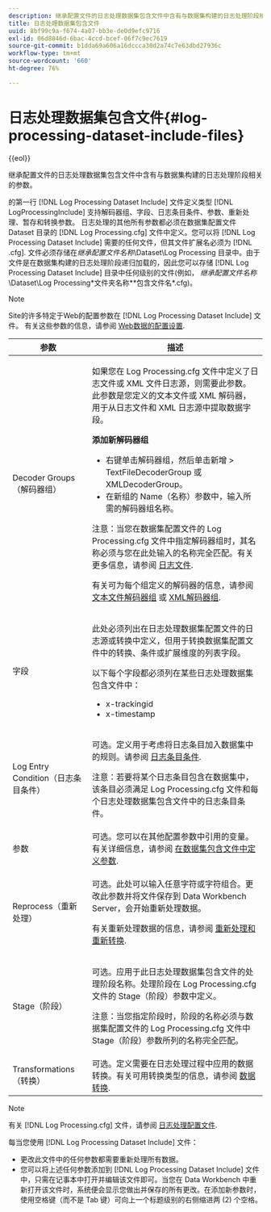 ```yaml
---
description: 继承配置文件的日志处理数据集包含文件中含有与数据集构建的日志处理阶段相关的参数。
title: 日志处理数据集包含文件
uuid: 8bf99c9a-f674-4a07-bb3e-de0d9efc9716
exl-id: 06d8046d-6bac-4ccd-bcef-06f7c9ec7619
source-git-commit: b1dda69a606a16dccca30d2a74c7e63dbd27936c
workflow-type: tm+mt
source-wordcount: '660'
ht-degree: 76%

---
```


# 日志处理数据集包含文件{#log-processing-dataset-include-files}

{{eol}}

继承配置文件的日志处理数据集包含文件中含有与数据集构建的日志处理阶段相关的参数。

的第一行 [!DNL Log Processing Dataset Include] 文件定义类型 [!DNL LogProcessingInclude] 支持解码器组、字段、日志条目条件、参数、重新处理、暂存和转换参数。 日志处理的其他所有参数都必须在数据集配置文件 Dataset 目录的 [!DNL Log Processing.cfg] 文件中定义。您可以将 [!DNL Log Processing Dataset Include] 需要的任何文件，但其文件扩展名必须为 [!DNL .cfg]. 文件必须存储在&#x200B;*继承配置文件名称*\Dataset\Log Processing 目录中。由于文件是在数据集构建的日志处理阶段递归加载的，因此您可以存储 [!DNL Log Processing Dataset Include] 目录中任何级别的文件(例如， *继承配置文件名称*\Dataset\Log Processing\*文件夹名称*\*包含文件名*.cfg)。

>[!NOTE]
>
>Site的许多特定于Web的配置参数在 [!DNL Log Processing Dataset Include] 文件。 有关这些参数的信息，请参阅 [Web数据的配置设置](../../../../../home/c-dataset-const-proc/c-config-web-data/c-config-web-data.md#concept-9a306b65483a484bb3f6f3c1d7e77519).

<table id="table_E2112652CCD443E889A529EEDC4ADF1C"> 
 <thead> 
  <tr> 
   <th colname="col1" class="entry"> 参数 </th> 
   <th colname="col2" class="entry"> 描述 </th> 
  </tr> 
 </thead>
 <tbody> 
  <tr> 
   <td colname="col1"> Decoder Groups（解码器组） </td> 
   <td colname="col2"> <p>如果您在 <span class="filepath">Log Processing.cfg</span> 文件中定义了日志文件或 XML 文件日志源，则需要此参数。此参数是您定义的文本文件或 XML 解码器，用于从日志文件和 XML 日志源中提取数据字段。 </p> <p> <b>添加新解码器组</b> 
     <ul id="ul_54087499003C48C8B0AD9660A2F46EA9"> 
      <li id="li_E361861E61D246DDB3964C97CC5187E9"> 右键单击<span class="uicontrol">解码器组</span>，然后单击<span class="uicontrol">新增</span> &gt; <span class="uicontrol">TextFileDecoderGroup</span> 或 <span class="uicontrol">XMLDecoderGroup</span>。 </li> 
      <li id="li_B2D61A0763AD4FEDB619BF9550EF4602"> 在新组的 Name（名称）参数中，输入所需的解码器组名称。 </li> 
     </ul> </p> <p> <p>注意：当您在数据集配置文件的 <span class="filepath">Log Processing.cfg</span> 文件中指定解码器组时，其名称必须与您在此处输入的名称完全匹配。有关更多信息，请参阅 <a href="../../../../../home/c-dataset-const-proc/c-log-proc-config-file/c-log-sources.md#concept-3d4fb817c057447d90f166b1183b461e"> 日志文件</a>. </p> </p> <p> 有关可为每个组定义的解码器的信息，请参阅 <a href="../../../../../home/c-dataset-const-proc/c-dataset-inc-files/c-types-dataset-inc-files/c-log-proc-dataset-inc-files/c-text-file-dec-groups.md#concept-0db34988e17c41bfb1797f1d8e78aabd"> 文本文件解码器组</a> 或 <a href="../../../../../home/c-dataset-const-proc/c-dataset-inc-files/c-types-dataset-inc-files/c-log-proc-dataset-inc-files/c-xml-dec-grps.md#concept-5eda5ab253724674832f6951e2a0d1c3"> XML解码器组</a>. </p> </td> 
  </tr> 
  <tr> 
   <td colname="col1"> 字段 </td> 
   <td colname="col2"> <p>此处必须列出在<span class="wintitle">日志处理数据集配置</span>文件的<span class="wintitle">日志源</span>或<span class="wintitle">转换</span>中定义，但用于<span class="wintitle">转换数据集配置</span>文件中的转换、条件或扩展维度的列表字段。 </p> <p> 以下每个字段都必须列在某些<span class="wintitle">日志处理数据集包含</span>文件中： 
     <ul id="ul_D1BB18A80D874C0B9B54DA361698EB30"> 
      <li id="li_7E8B5B697BDA408DBE10D9A63AF295AC"> x-trackingid </li> 
      <li id="li_F5DEE90A596A4A1C86AF874653C4048C"> x-timestamp </li> 
     </ul> </p> </td> 
  </tr> 
  <tr> 
   <td colname="col1"> Log Entry Condition（日志条目条件） </td> 
   <td colname="col2"> <p>可选。定义用于考虑将日志条目加入数据集中的规则。请参阅 <a href="../../../../../home/c-dataset-const-proc/c-log-proc-config-file/c-info-log-proc-param.md#concept-ecaff95cee4e40bc90f81e099c5fc934"> 日志条目条件</a>. </p> <p> <p>注意：若要将某个日志条目包含在数据集中，该条目必须满足 <span class="wintitle">Log Processing.cfg</span> 文件和每个<span class="filepath">日志处理数据集包含</span>文件中的<span class="wintitle">日志条目条件</span>。 </p> </p> </td> 
  </tr> 
  <tr> 
   <td colname="col1"> 参数 </td> 
   <td colname="col2"> 可选。您可以在其他配置参数中引用的变量。有关详细信息，请参阅 <a href="../../../../../home/c-dataset-const-proc/c-dataset-inc-files/c-def-param-dataset-inc-files/c-def-param-dataset-inc-files.md#concept-5ad06acc8dc44bf2a99643fafdd56b50"> 在数据集包含文件中定义参数</a>. </td> 
  </tr> 
  <tr> 
   <td colname="col1"> Reprocess（重新处理） </td> 
   <td colname="col2"> <p>可选。此处可以输入任意字符或字符组合。更改此参数并将文件保存到 Data Workbench Server，会开始重新处理数据。 </p> <p> 有关重新处理数据的信息，请参阅 <a href="../../../../../home/c-dataset-const-proc/c-reproc-retrans/c-unst-reproc-retrans.md"> 重新处理和重新转换</a>. </p> </td> 
  </tr> 
  <tr> 
   <td colname="col1"> Stage（阶段） </td> 
   <td colname="col2"> <p>可选。应用于此<span class="wintitle">日志处理数据集包含</span>文件的处理阶段名称。处理阶段在 <span class="filepath">Log Processing.cfg</span> 文件的 Stage（阶段）参数中定义。 </p> <p> <p>注意：当您指定阶段时，阶段的名称必须与数据集配置文件的 <span class="filepath">Log Processing.cfg</span> 文件中 Stage（阶段）参数所列的名称完全匹配。 </p> </p> </td> 
  </tr> 
  <tr> 
   <td colname="col1"> Transformations（转换） </td> 
   <td colname="col2"> 可选。定义需要在日志处理过程中应用的数据转换。有关可用转换类型的信息，请参阅 <a href="../../../../../home/c-dataset-const-proc/c-data-trans/c-abt-transf.md"> 数据转换</a>. </td> 
  </tr> 
 </tbody> 
</table>

>[!NOTE]
>
>有关 [!DNL Log Processing.cfg] 文件，请参阅 [日志处理配置文件](../../../../../home/c-dataset-const-proc/c-log-proc-config-file/c-abt-log-proc-config-file.md).

每当您使用 [!DNL Log Processing Dataset Include] 文件：

* 更改此文件中的任何参数都需要重新处理所有数据。
* 您可以将上述任何参数添加到 [!DNL Log Processing Dataset Include] 文件中，只需在记事本中打开并编辑该文件即可。当您在 Data Workbench 中重新打开该文件时，系统便会显示您做出并保存的所有更改。在添加新参数时，使用空格键（而不是 Tab 键）可向上一个标题级别的右侧缩进两 (2) 个空格。
